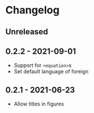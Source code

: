 # Changelog

## Unreleased

## 0.2.2 - 2021-09-01

- Support for `<equation>`s
- Set default language of foreign

## 0.2.1 - 2021-06-23

- Allow titles in figures
